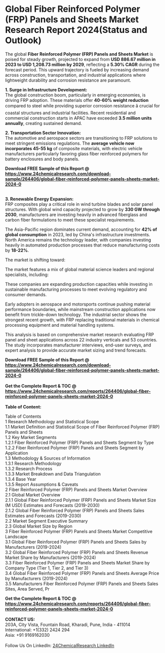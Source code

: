 <h1>Global Fiber Reinforced Polymer (FRP) Panels and Sheets Market Research Report 2024(Status and Outlook)</h1><p>The global <strong>Fiber Reinforced Polymer (FRP) Panels and Sheets Market</strong> is poised for steady growth, projected to expand from <strong>USD 886.67 million in 2023 to USD 1,208.73 million by 2029</strong>, reflecting a <strong>5.30% CAGR</strong> during the forecast period. This upward trajectory is fueled by increasing demand across construction, transportation, and industrial applications where lightweight durability and corrosion resistance are paramount.</p><p><strong>1. Surge in Infrastructure Development:</strong><br>
The global construction boom, particularly in emerging economies, is driving FRP adoption. These materials offer <strong>40-60% weight reduction</strong> compared to steel while providing superior corrosion resistance â crucial for coastal structures and industrial facilities. Recent residential and commercial construction starts in APAC have exceeded <strong>3.5 million units annually</strong>, creating sustained demand.</p><p><strong>2. Transportation Sector Innovation:</strong><br>
The automotive and aerospace sectors are transitioning to FRP solutions to meet stringent emissions regulations. The <strong>average vehicle now incorporates 45-55 kg</strong> of composite materials, with electric vehicle manufacturers particularly favoring glass fiber reinforced polymers for battery enclosures and body panels.</p><div><b>Download FREE Sample of this Report @ 
            <a href="https://www.24chemicalresearch.com/download-sample/264406/global-fiber-reinforced-polymer-panels-sheets-market-2024-0">
            https://www.24chemicalresearch.com/download-sample/264406/global-fiber-reinforced-polymer-panels-sheets-market-2024-0</a></b></div><br><p><strong>3. Renewable Energy Expansion:</strong><br>
FRP composites play a critical role in wind turbine blades and solar panel structures. With global wind capacity projected to grow by <strong>330 GW through 2030</strong>, manufacturers are investing heavily in advanced fiberglass and carbon fiber formulations to meet these specialist requirements.</p><p>The Asia-Pacific region dominates current demand, accounting for <strong>42% of global consumption</strong> in 2023, led by China's infrastructure investments. North America remains the technology leader, with companies investing heavily in automated production processes that reduce manufacturing costs by <strong>18-22%</strong>.</p><p>The market is shifting toward:</p><p>The market features a mix of global material science leaders and regional specialists, including:</p><p>These companies are expanding production capacities while investing in sustainable manufacturing processes to meet evolving regulatory and consumer demands.</p><p>Early adopters in aerospace and motorsports continue pushing material performance boundaries, while mainstream construction applications now benefit from trickle-down technology. The industrial sector shows the strongest recent growth, with FRP replacing traditional materials in chemical processing equipment and material handling systems.</p><p>This analysis is based on comprehensive market research evaluating FRP panel and sheet applications across 22 industry verticals and 53 countries. The study incorporates manufacturer interviews, end-user surveys, and expert analysis to provide accurate market sizing and trend forecasts.</p><div><b>Download FREE Sample of this Report @ 
            <a href="https://www.24chemicalresearch.com/download-sample/264406/global-fiber-reinforced-polymer-panels-sheets-market-2024-0">
            https://www.24chemicalresearch.com/download-sample/264406/global-fiber-reinforced-polymer-panels-sheets-market-2024-0</a></b></div><br><div><b>Get the Complete Report & TOC @ 
            <a href="https://www.24chemicalresearch.com/reports/264406/global-fiber-reinforced-polymer-panels-sheets-market-2024-0">
            https://www.24chemicalresearch.com/reports/264406/global-fiber-reinforced-polymer-panels-sheets-market-2024-0</a></b></div><br>
            <b>Table of Content:</b><p>Table of Contents<br />
1 Research Methodology and Statistical Scope<br />
1.1 Market Definition and Statistical Scope of Fiber Reinforced Polymer (FRP) Panels and Sheets<br />
1.2 Key Market Segments<br />
1.2.1 Fiber Reinforced Polymer (FRP) Panels and Sheets Segment by Type<br />
1.2.2 Fiber Reinforced Polymer (FRP) Panels and Sheets Segment by Application<br />
1.3 Methodology & Sources of Information<br />
1.3.1 Research Methodology<br />
1.3.2 Research Process<br />
1.3.3 Market Breakdown and Data Triangulation<br />
1.3.4 Base Year<br />
1.3.5 Report Assumptions & Caveats<br />
2 Fiber Reinforced Polymer (FRP) Panels and Sheets Market Overview<br />
2.1 Global Market Overview<br />
2.1.1 Global Fiber Reinforced Polymer (FRP) Panels and Sheets Market Size (M USD) Estimates and Forecasts (2019-2030)<br />
2.1.2 Global Fiber Reinforced Polymer (FRP) Panels and Sheets Sales Estimates and Forecasts (2019-2030)<br />
2.2 Market Segment Executive Summary<br />
2.3 Global Market Size by Region<br />
3 Fiber Reinforced Polymer (FRP) Panels and Sheets Market Competitive Landscape<br />
3.1 Global Fiber Reinforced Polymer (FRP) Panels and Sheets Sales by Manufacturers (2019-2024)<br />
3.2 Global Fiber Reinforced Polymer (FRP) Panels and Sheets Revenue Market Share by Manufacturers (2019-2024)<br />
3.3 Fiber Reinforced Polymer (FRP) Panels and Sheets Market Share by Company Type (Tier 1, Tier 2, and Tier 3)<br />
3.4 Global Fiber Reinforced Polymer (FRP) Panels and Sheets Average Price by Manufacturers (2019-2024)<br />
3.5 Manufacturers Fiber Reinforced Polymer (FRP) Panels and Sheets Sales Sites, Area Served, Pr</p><div><b>Get the Complete Report & TOC @ 
            <a href="https://www.24chemicalresearch.com/reports/264406/global-fiber-reinforced-polymer-panels-sheets-market-2024-0">
            https://www.24chemicalresearch.com/reports/264406/global-fiber-reinforced-polymer-panels-sheets-market-2024-0</a></b></div><br><b>CONTACT US:</b><br>
            203A, City Vista, Fountain Road, Kharadi, Pune, India - 411014<br>
            International: +1(332) 2424 294<br>
            Asia: +91 9169162030 <br><br>
            Follow Us On LinkedIn: <a href="https://www.linkedin.com/company/24chemicalresearch/">24ChemicalResearch LinkedIn</a>